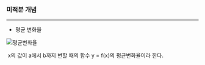 ### 미적분 개념

<hr>

- 평균 변화율

![평균변화율](.\필기그림\평균변화율.jpg)



​      x의 값이 a에서 b까지 변할 때의 함수 y = f(x)의 평균변화율이라 한다.

